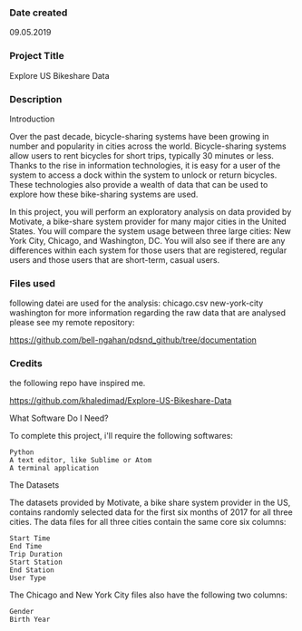 ### Date created
09.05.2019

### Project Title
Explore US Bikeshare Data

### Description
Introduction

Over the past decade, bicycle-sharing systems have been growing in number and popularity in cities across the world. Bicycle-sharing systems allow users to rent bicycles for short trips, typically 30 minutes or less. Thanks to the rise in information technologies, it is easy for a user of the system to access a dock within the system to unlock or return bicycles. These technologies also provide a wealth of data that can be used to explore how these bike-sharing systems are used.

In this project, you will perform an exploratory analysis on data provided by Motivate, a bike-share system provider for many major cities in the United States. You will compare the system usage between three large cities: New York City, Chicago, and Washington, DC. You will also see if there are any differences within each system for those users that are registered, regular users and those users that are short-term, casual users.

### Files used
following datei are used for the analysis:
chicago.csv
new-york-city
washington
for more information regarding the raw data that are analysed please see my remote repository:

https://github.com/bell-ngahan/pdsnd_github/tree/documentation


### Credits
the following repo have inspired me.

https://github.com/khaledimad/Explore-US-Bikeshare-Data

What Software Do I Need?

To complete this project, i'll require the following softwares:

    Python
    A text editor, like Sublime or Atom
    A terminal application


The Datasets

The datasets provided by Motivate, a bike share system provider in the US, contains randomly selected data for the first six months of 2017 for all three cities. The data files for all three cities contain the same core six columns:

    Start Time
    End Time
    Trip Duration
    Start Station
    End Station
    User Type

The Chicago and New York City files also have the following two columns:

    Gender
    Birth Year

